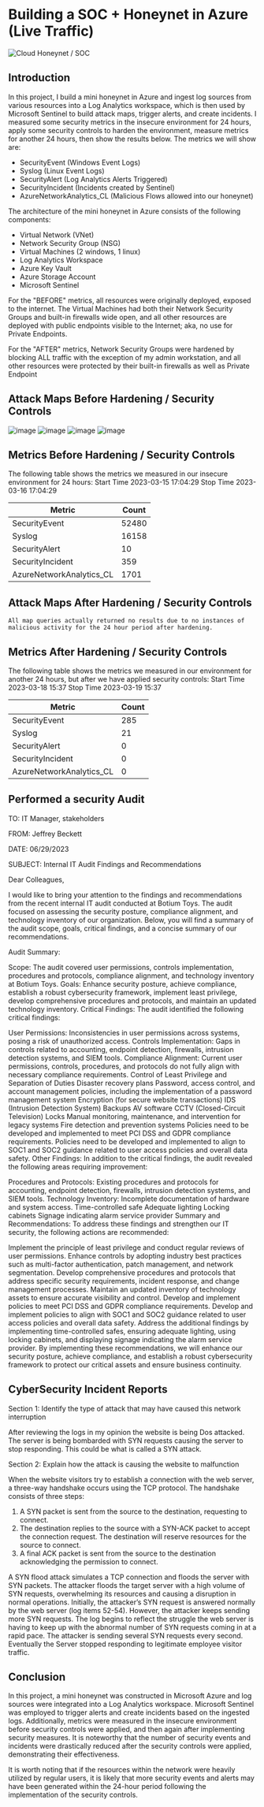 # Building a SOC + Honeynet in Azure (Live Traffic)
![Cloud Honeynet / SOC](https://i.imgur.com/ZWxe03e.jpg)

## Introduction

In this project, I build a mini honeynet in Azure and ingest log sources from various resources into a Log Analytics workspace, which is then used by Microsoft Sentinel to build attack maps, trigger alerts, and create incidents. I measured some security metrics in the insecure environment for 24 hours, apply some security controls to harden the environment, measure metrics for another 24 hours, then show the results below. The metrics we will show are:

- SecurityEvent (Windows Event Logs)
- Syslog (Linux Event Logs)
- SecurityAlert (Log Analytics Alerts Triggered)
- SecurityIncident (Incidents created by Sentinel)
- AzureNetworkAnalytics_CL (Malicious Flows allowed into our honeynet)



The architecture of the mini honeynet in Azure consists of the following components:

- Virtual Network (VNet)
- Network Security Group (NSG)
- Virtual Machines (2 windows, 1 linux)
- Log Analytics Workspace
- Azure Key Vault
- Azure Storage Account
- Microsoft Sentinel

For the "BEFORE" metrics, all resources were originally deployed, exposed to the internet. The Virtual Machines had both their Network Security Groups and built-in firewalls wide open, and all other resources are deployed with public endpoints visible to the Internet; aka, no use for Private Endpoints.

For the "AFTER" metrics, Network Security Groups were hardened by blocking ALL traffic with the exception of my admin workstation, and all other resources were protected by their built-in firewalls as well as Private Endpoint

## Attack Maps Before Hardening / Security Controls
![image](https://github.com/JeffBeck12/Azure-Soc/assets/138726687/72f133c0-0116-43ff-839c-6d3bb9b64e80)
![image](https://github.com/JeffBeck12/Azure-Soc/assets/138726687/7a56355e-b7a9-4d8c-8ef8-1938d4acc749)
![image](https://github.com/JeffBeck12/Azure-Soc/assets/138726687/06701f55-8d1a-49db-a913-0f83704c0617)
![image](https://github.com/JeffBeck12/Azure-Soc/assets/138726687/42708a96-d63a-4094-88dd-dfaec13cf28d)



## Metrics Before Hardening / Security Controls

The following table shows the metrics we measured in our insecure environment for 24 hours:
Start Time 2023-03-15 17:04:29
Stop Time 2023-03-16 17:04:29

| Metric                   | Count
| ------------------------ | -----
| SecurityEvent            | 52480
| Syslog                   | 16158
| SecurityAlert            | 10
| SecurityIncident         | 359
| AzureNetworkAnalytics_CL | 1701

## Attack Maps After Hardening / Security Controls

```All map queries actually returned no results due to no instances of malicious activity for the 24 hour period after hardening.```

## Metrics After Hardening / Security Controls

The following table shows the metrics we measured in our environment for another 24 hours, but after we have applied security controls:
Start Time 2023-03-18 15:37
Stop Time	2023-03-19 15:37

| Metric                   | Count
| ------------------------ | -----
| SecurityEvent            | 285
| Syslog                   | 21
| SecurityAlert            | 0
| SecurityIncident         | 0
| AzureNetworkAnalytics_CL | 0

## Performed a security Audit 
TO: IT Manager, stakeholders

FROM: Jeffrey Beckett

DATE: 06/29/2023

SUBJECT: Internal IT Audit Findings and Recommendations


Dear Colleagues,

I would like to bring your attention to the findings and recommendations from the recent internal IT audit conducted at Botium Toys. The audit focused on assessing the security posture, compliance alignment, and technology inventory of our organization. Below, you will find a summary of the audit scope, goals, critical findings, and a concise summary of our recommendations.

Audit Summary:

Scope: The audit covered user permissions, controls implementation, procedures and protocols, compliance alignment, and technology inventory at Botium Toys.
Goals: Enhance security posture, achieve compliance, establish a robust cybersecurity framework, implement least privilege, develop comprehensive procedures and protocols, and maintain an updated technology inventory.
Critical Findings:
The audit identified the following critical findings:

User Permissions: Inconsistencies in user permissions across systems, posing a risk of unauthorized access.
Controls Implementation: Gaps in controls related to accounting, endpoint detection, firewalls, intrusion detection systems, and SIEM tools.
Compliance Alignment: Current user permissions, controls, procedures, and protocols do not fully align with necessary compliance requirements.
Control of Least Privilege and Separation of Duties
Disaster recovery plans
Password, access control, and account management policies, including the implementation of a password management system
Encryption (for secure website transactions)
IDS (Intrusion Detection System)
Backups
AV software
CCTV (Closed-Circuit Television)
Locks
Manual monitoring, maintenance, and intervention for legacy systems
Fire detection and prevention systems
Policies need to be developed and implemented to meet PCI DSS and GDPR compliance requirements.
Policies need to be developed and implemented to align to SOC1 and SOC2 guidance related to user access policies and overall data safety.
Other Findings:
In addition to the critical findings, the audit revealed the following areas requiring improvement:

Procedures and Protocols: Existing procedures and protocols for accounting, endpoint detection, firewalls, intrusion detection systems, and SIEM tools.
Technology Inventory: Incomplete documentation of hardware and system access.
Time-controlled safe
Adequate lighting
Locking cabinets
Signage indicating alarm service provider
Summary and Recommendations:
To address these findings and strengthen our IT security, the following actions are recommended:

Implement the principle of least privilege and conduct regular reviews of user permissions.
Enhance controls by adopting industry best practices such as multi-factor authentication, patch management, and network segmentation.
Develop comprehensive procedures and protocols that address specific security requirements, incident response, and change management processes.
Maintain an updated inventory of technology assets to ensure accurate visibility and control.
Develop and implement policies to meet PCI DSS and GDPR compliance requirements.
Develop and implement policies to align with SOC1 and SOC2 guidance related to user access policies and overall data safety.
Address the additional findings by implementing time-controlled safes, ensuring adequate lighting, using locking cabinets, and displaying signage indicating the alarm service provider.
By implementing these recommendations, we will enhance our security posture, achieve compliance, and establish a robust cybersecurity framework to protect our critical assets and ensure business continuity.


## CyberSecurity Incident Reports 


Section 1: Identify the type of attack that may have caused this 
network interruption

After reviewing the logs in my opinion the website is being Dos attacked. The server is being bombarded with SYN requests causing the server to stop responding. This could be what is called a SYN attack.
 

Section 2: Explain how the attack is causing the website to malfunction

When the website visitors try to establish a connection with the web server, a
three-way handshake occurs using the TCP protocol. The handshake consists
of three steps:
1. A SYN packet is sent from the source to the destination, requesting to
connect.
2. The destination replies to the source with a SYN-ACK packet to accept
the connection request. The destination will reserve resources for the
source to connect.
3. A final ACK packet is sent from the source to the destination
acknowledging the permission to connect.

A SYN flood attack simulates a TCP connection and floods the server with SYN packets. The attacker floods the target server with a high volume of SYN requests, overwhelming its resources and causing a disruption in normal operations.
Initially, the attacker’s SYN request is answered normally by the web server (log items 52-54). However, the attacker keeps sending more SYN requests. The log begins to reflect the struggle the web server is having to keep up with the abnormal number of SYN requests coming in at a rapid pace. The attacker is sending several SYN requests every second. Eventually the Server  stopped responding to  legitimate employee visitor traffic.



## Conclusion

In this project, a mini honeynet was constructed in Microsoft Azure and log sources were integrated into a Log Analytics workspace. Microsoft Sentinel was employed to trigger alerts and create incidents based on the ingested logs. Additionally, metrics were measured in the insecure environment before security controls were applied, and then again after implementing security measures. It is noteworthy that the number of security events and incidents were drastically reduced after the security controls were applied, demonstrating their effectiveness.

It is worth noting that if the resources within the network were heavily utilized by regular users, it is likely that more security events and alerts may have been generated within the 24-hour period following the implementation of the security controls.
